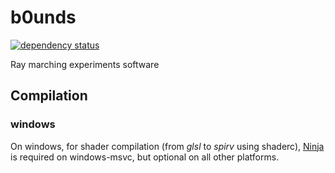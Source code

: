 # b0unds

[![dependency status](https://deps.rs/repo/github/dsmtE/b0unds/status.svg)](https://deps.rs/repo/github/dsmtE/b0unds)

Ray marching experiments software


## Compilation

### windows

On windows, for shader compilation (from *glsl* to *spirv* using shaderc), 
 [Ninja](https://github.com/google/shaderc-rs#:~:text=Additionally%3A-,Ninja,-is%20required%20on) is required on windows-msvc, but optional on all other platforms. 

